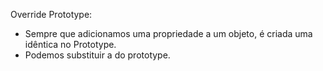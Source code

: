 
Override Prototype:

- Sempre que adicionamos uma propriedade a um objeto, é criada uma idêntica no Prototype.
- Podemos substituir a do prototype.